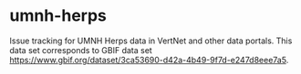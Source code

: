 # umnh-herps
Issue tracking for UMNH Herps data in VertNet and other data portals. This data set corresponds to GBIF data set https://www.gbif.org/dataset/3ca53690-d42a-4b49-9f7d-e247d8eee7a5.
